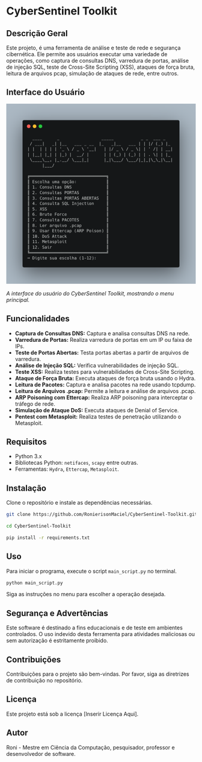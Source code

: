 # CyberSentinel Toolkit

## Descrição Geral

Este projeto, é uma ferramenta de análise e teste de rede e segurança cibernética. Ele permite aos usuários executar uma variedade de operações, como captura de consultas DNS, varredura de portas, análise de injeção SQL, teste de Cross-Site Scripting (XSS), ataques de força bruta, leitura de arquivos pcap, simulação de ataques de rede, entre outros.

## Interface do Usuário

![Interface do CyberSentinel Toolkit](image.png)

*A interface do usuário do CyberSentinel Toolkit, mostrando o menu principal.*

## Funcionalidades

- **Captura de Consultas DNS:** Captura e analisa consultas DNS na rede.
- **Varredura de Portas:** Realiza varredura de portas em um IP ou faixa de IPs.
- **Teste de Portas Abertas:** Testa portas abertas a partir de arquivos de varredura.
- **Análise de Injeção SQL:** Verifica vulnerabilidades de injeção SQL.
- **Teste XSS:** Realiza testes para vulnerabilidades de Cross-Site Scripting.
- **Ataque de Força Bruta:** Executa ataques de força bruta usando o Hydra.
- **Leitura de Pacotes:** Captura e analisa pacotes na rede usando tcpdump.
- **Leitura de Arquivos .pcap:** Permite a leitura e análise de arquivos .pcap.
- **ARP Poisoning com Ettercap:** Realiza ARP poisoning para interceptar o tráfego de rede.
- **Simulação de Ataque DoS:** Executa ataques de Denial of Service.
- **Pentest com Metasploit:** Realiza testes de penetração utilizando o Metasploit.

## Requisitos

- Python 3.x
- Bibliotecas Python: `netifaces`, `scapy` entre outras.
- Ferramentas: `Hydra`, `Ettercap`, `Metasploit`.

## Instalação

Clone o repositório e instale as dependências necessárias.

```bash
git clone https://github.com/RonierisonMaciel/CyberSentinel-Toolkit.git
```

```bash
cd CyberSentinel-Toolkit
```

```bash
pip install -r requirements.txt
```

## Uso

Para iniciar o programa, execute o script `main_script.py` no terminal.

```bash
python main_script.py
```

Siga as instruções no menu para escolher a operação desejada.

## Segurança e Advertências

Este software é destinado a fins educacionais e de teste em ambientes controlados. O uso indevido desta ferramenta para atividades maliciosas ou sem autorização é estritamente proibido.

## Contribuições

Contribuições para o projeto são bem-vindas. Por favor, siga as diretrizes de contribuição no repositório.

## Licença

Este projeto está sob a licença [Inserir Licença Aqui].

## Autor

Roni - Mestre em Ciência da Computação, pesquisador, professor e desenvolvedor de software.
